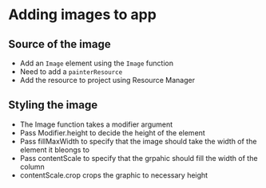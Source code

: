 # Adding images to app
## Source of the image
- Add an `Image` element using the `Image` function
- Need to add a `painterResource`
- Add the resource to project using Resource Manager


## Styling the image
- The Image function takes a modifier argument
- Pass Modifier.height to decide the height of the element
- Pass fillMaxWidth to specify that the image should take the width of the element it bleongs to
- Pass contentScale to specify that the grpahic should fill the width of the column
- contentScale.crop crops the graphic to necessary height